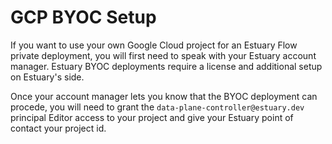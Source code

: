 
# GCP BYOC Setup

If you want to use your own Google Cloud project for an Estuary Flow private deployment, you will first need to speak with your Estuary account manager. Estuary BYOC deployments require a license and additional setup on Estuary's side.

Once your account manager lets you know that the BYOC deployment can procede, you will need to grant the `data-plane-controller@estuary.dev` principal Editor access to your project and give your Estuary point of contact your project id.

